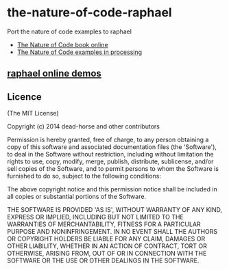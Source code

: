 the-nature-of-code-raphael
======================

Port the nature of code examples to raphael

* [The Nature of Code book online](http://natureofcode.com/)
* [The Nature of Code examples in processing](https://github.com/shiffman/The-Nature-of-Code-Examples)

## [raphael online demos](http://deadhorse.me/the-nature-of-code-raphael/)

## Licence
(The MIT License)

Copyright (c) 2014 dead-horse and other contributors

Permission is hereby granted, free of charge, to any person obtaining a copy of this software and associated documentation files (the 'Software'), to deal in the Software without restriction, including without limitation the rights to use, copy, modify, merge, publish, distribute, sublicense, and/or sell copies of the Software, and to permit persons to whom the Software is furnished to do so, subject to the following conditions:

The above copyright notice and this permission notice shall be included in all copies or substantial portions of the Software.

THE SOFTWARE IS PROVIDED 'AS IS', WITHOUT WARRANTY OF ANY KIND, EXPRESS OR IMPLIED, INCLUDING BUT NOT LIMITED TO THE WARRANTIES OF MERCHANTABILITY, FITNESS FOR A PARTICULAR PURPOSE AND NONINFRINGEMENT. IN NO EVENT SHALL THE AUTHORS OR COPYRIGHT HOLDERS BE LIABLE FOR ANY CLAIM, DAMAGES OR OTHER LIABILITY, WHETHER IN AN ACTION OF CONTRACT, TORT OR OTHERWISE, ARISING FROM, OUT OF OR IN CONNECTION WITH THE SOFTWARE OR THE USE OR OTHER DEALINGS IN THE SOFTWARE.
